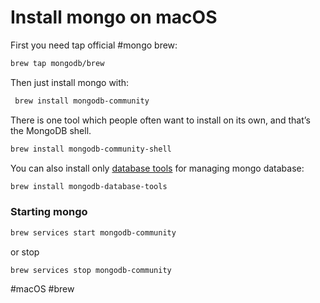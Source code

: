 # Install mongo on macOS

First you need tap official #mongo brew:

```bash
brew tap mongodb/brew
```

Then just install mongo with:

```bash
 brew install mongodb-community
```

There is one tool which people often want to install on its own, and that’s the MongoDB shell.

```bash
brew install mongodb-community-shell
```

You can also install only [database tools](https://docs.mongodb.com/database-tools/) for managing mongo database:

```bash
brew install mongodb-database-tools
```

### Starting mongo

```bash
brew services start mongodb-community
```

or stop

```bash
brew services stop mongodb-community
```

#macOS #brew 